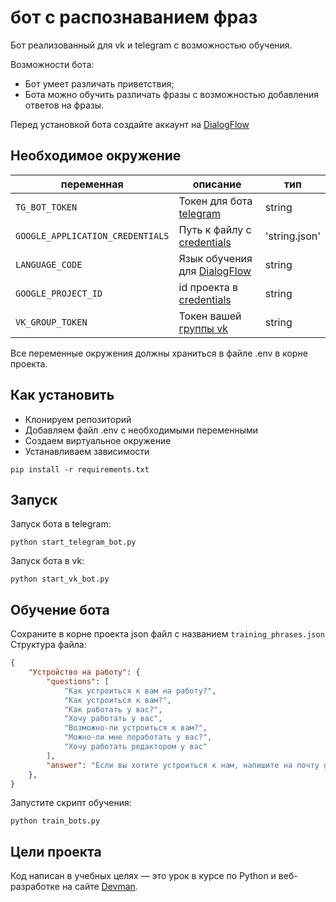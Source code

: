# бот с распознаванием фраз
Бот реализованный для vk и telegram с возможностью обучения.

Возможности бота:
- Бот умеет различать приветствия;
- Бота можно обучить различать фразы с возможностью добавления ответов на фразы.

Перед установкой бота создайте аккаунт на [DialogFlow](https://dialogflow.cloud.google.com/#/getStarted)



## Необходимое окружение
|переменная|описание|тип
|----------|--------|--------------
|`TG_BOT_TOKEN`|Токен для бота [telegram](https://core.telegram.org/bots#6-botfather)|string
|`GOOGLE_APPLICATION_CREDENTIALS`|Путь к файлу с [credentials](https://cloud.google.com/docs/authentication/getting-started)|'string.json'
|`LANGUAGE_CODE`|Язык обучения для [DialogFlow](https://cloud.google.com/dialogflow/es/docs/reference/language)|string
|`GOOGLE_PROJECT_ID`|id проекта в [credentials](https://cloud.google.com/docs/authentication/getting-started)|string
|`VK_GROUP_TOKEN`|Токен вашей [группы vk](https://pechenek.net/social-networks/vk/api-vk-poluchaem-klyuch-dostupa-token-gruppy/)|string

Все переменные окружения должны храниться в файле .env в корне проекта.

## Как установить
* Клонируем репозиторий
* Добавляем файл .env с необходимыми переменными
* Создаем виртуальное окружение
* Устанавливаем зависимости
```
pip install -r requirements.txt
```

## Запуск
Запуск бота в telegram:
```
python start_telegram_bot.py
```

Запуск бота в vk:
```
python start_vk_bot.py
```


## Обучение бота
Сохраните в корне проекта json файл с названием `training_phrases.json`
Структура файла:
```json
{
    "Устройство на работу": {
        "questions": [
            "Как устроиться к вам на работу?",
            "Как устроиться к вам?",
            "Как работать у вас?",
            "Хочу работать у вас",
            "Возможно-ли устроиться к вам?",
            "Можно-ли мне поработать у вас?",
            "Хочу работать редактором у вас"
        ],
        "answer": "Если вы хотите устроиться к нам, напишите на почту game-of-verbs@gmail.com мини-эссе о себе и прикрепите ваше портфолио."
    },
}
```
Запустите скрипт обучения:
```
python train_bots.py
```

## Цели проекта
Код написан в учебных целях — это урок в курсе по Python и веб-разработке на сайте [Devman](https://dvmn.org).
